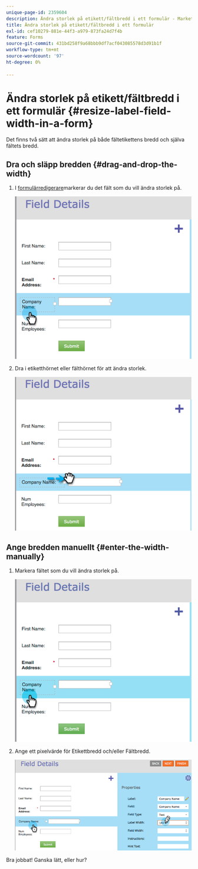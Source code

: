 ```yaml
---
unique-page-id: 2359604
description: Ändra storlek på etikett/fältbredd i ett formulär - Marketo Docs - produktdokumentation
title: Ändra storlek på etikett/fältbredd i ett formulär
exl-id: cef10279-881e-44f3-a979-873fa24d7f4b
feature: Forms
source-git-commit: 431bd258f9a68bbb9df7acf043085578d3d91b1f
workflow-type: tm+mt
source-wordcount: '97'
ht-degree: 0%

---
```


# Ändra storlek på etikett/fältbredd i ett formulär {#resize-label-field-width-in-a-form}

Det finns två sätt att ändra storlek på både fältetikettens bredd och själva fältets bredd.

## Dra och släpp bredden {#drag-and-drop-the-width}

1. I [formulärredigerare](/help/marketo/product-docs/demand-generation/forms/form-actions/edit-a-form.md)markerar du det fält som du vill ändra storlek på.

   ![](assets/image2014-9-15-15-3a24-3a0.png)

1. Dra i etiketthörnet eller fälthörnet för att ändra storlek.

   ![](assets/image2014-9-15-15-3a24-3a14.png)

## Ange bredden manuellt {#enter-the-width-manually}

1. Markera fältet som du vill ändra storlek på.

   ![](assets/image2014-9-15-15-3a24-3a28.png)

1. Ange ett pixelvärde för Etikettbredd och/eller Fältbredd.

   ![](assets/image2014-9-15-15-3a24-3a36.png)

Bra jobbat! Ganska lätt, eller hur?
